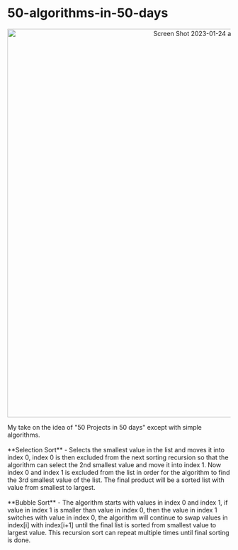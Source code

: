 # 50-algorithms-in-50-days
<p align="center">
<img width="878" alt="Screen Shot 2023-01-24 at 11 56 31" src="https://user-images.githubusercontent.com/97554212/214285646-cb8b7b7b-1f87-4025-886d-e1c37624a04f.png" alt="my banner"> </p>
My take on the idea of "50 Projects in 50 days" except with simple algorithms.<br/><br/>
**Selection Sort** - Selects the smallest value in the list and moves it into index 0, index 0 is then excluded from the next sorting recursion so that the algorithm can select the 2nd smallest value and move it into index 1. Now index 0 and index 1 is excluded from the list in order for the algorithm to find the 3rd smallest value of the list. The final product will be a sorted list with value from smallest to largest. <br/><br/>
**Bubble Sort** - The algorithm starts with values in index 0 and index 1, if value in index 1 is smaller than value in index 0, then the value in index 1 switches with value in index 0, the algorithm will continue to swap values in index[i] with index[i+1] until the final list is sorted from smallest value to largest value. This recursion sort can repeat multiple times until final sorting is done.
